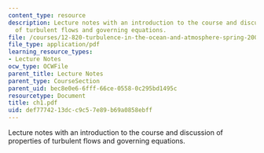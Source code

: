 ```yaml
---
content_type: resource
description: Lecture notes with an introduction to the course and discussion of properties
  of turbulent flows and governing equations.
file: /courses/12-820-turbulence-in-the-ocean-and-atmosphere-spring-2006/def7774213dcc9c57e89b69a0858ebff_ch1.pdf
file_type: application/pdf
learning_resource_types:
- Lecture Notes
ocw_type: OCWFile
parent_title: Lecture Notes
parent_type: CourseSection
parent_uid: bec8e0e6-6fff-66ce-0558-0c295bd1495c
resourcetype: Document
title: ch1.pdf
uid: def77742-13dc-c9c5-7e89-b69a0858ebff
---
```

Lecture notes with an introduction to the course and discussion of properties of turbulent flows and governing equations.

